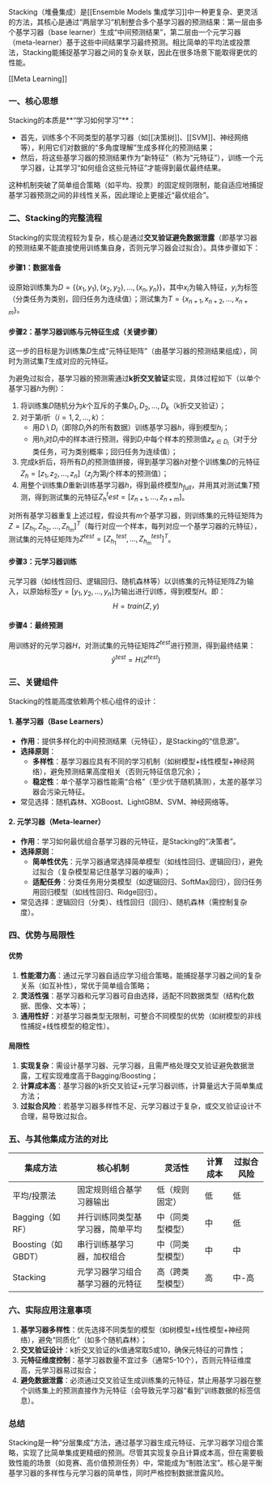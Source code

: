 Stacking（堆叠集成）是[[Ensemble Models 集成学习]]中一种更复杂、更灵活的方法，其核心是通过“两层学习”机制整合多个基学习器的预测结果：第一层由多个基学习器（base learner）生成“中间预测结果”，第二层由一个元学习器（meta-learner）基于这些中间结果学习最终预测。相比简单的平均法或投票法，Stacking能捕捉基学习器之间的复杂关联，因此在很多场景下能取得更优的性能。

[[Meta Learning]]
### 一、核心思想
Stacking的本质是**“学习如何学习”**：  
- 首先，训练多个不同类型的基学习器（如[[决策树]]、[[SVM]]、神经网络等），利用它们对数据的“多角度理解”生成多样化的预测结果；  
- 然后，将这些基学习器的预测结果作为“新特征”（称为“元特征”），训练一个元学习器，让其学习“如何组合这些元特征”才能得到最优最终结果。  

这种机制突破了简单组合策略（如平均、投票）的固定规则限制，能自适应地捕捉基学习器预测之间的非线性关系，因此理论上更接近“最优组合”。


### 二、Stacking的完整流程
Stacking的实现流程较为复杂，核心是通过**交叉验证避免数据泄露**（即基学习器的预测结果不能直接使用训练集自身，否则元学习器会过拟合）。具体步骤如下：


#### 步骤1：数据准备  
设原始训练集为$D = \{(x_1, y_1), (x_2, y_2), ..., (x_n, y_n)\}$，其中$x_i$为输入特征，$y_i$为标签（分类任务为类别，回归任务为连续值）；测试集为$T = \{x_{n+1}, x_{n+2}, ..., x_{n+m}\}$。  


#### 步骤2：基学习器训练与元特征生成（关键步骤）  
这一步的目标是为训练集$D$生成“元特征矩阵”（由基学习器的预测结果组成），同时为测试集$T$生成对应的元特征。  

为避免过拟合，基学习器的预测需通过**k折交叉验证**实现，具体过程如下（以单个基学习器$h$为例）：  
1. 将训练集$D$随机分为$k$个互斥的子集$D_1, D_2, ..., D_k$（k折交叉验证）；  
2. 对于第$i$折（$i=1,2,...,k$）：  
   - 用$D \setminus D_i$（即除$D_i$外的所有数据）训练基学习器$h$，得到模型$h_i$；  
   - 用$h_i$对$D_i$中的样本进行预测，得到$D_i$中每个样本的预测值$z_{x \in D_i}$（对于分类任务，可为类别概率；回归任务为连续值）；  
3. 完成k折后，将所有$D_i$的预测值拼接，得到基学习器$h$对整个训练集$D$的元特征$Z_h = [z_1, z_2, ..., z_n]$（$z_j$为第$j$个样本的预测值）；  
4. 用整个训练集$D$重新训练基学习器$h$，得到最终模型$h_{full}$，并用其对测试集$T$预测，得到测试集的元特征$Z_h^test = [z_{n+1}, ..., z_{n+m}]$。  

对所有基学习器重复上述过程，假设共有$m$个基学习器，则训练集的元特征矩阵为$Z = [Z_{h_1}, Z_{h_2}, ..., Z_{h_m}]^T$（每行对应一个样本，每列对应一个基学习器的元特征），测试集的元特征矩阵为$Z^{test} = [Z_{h_1}^{test}, ..., Z_{h_m}^{test}]^T$。  


#### 步骤3：元学习器训练  
元学习器（如线性回归、逻辑回归、随机森林等）以训练集的元特征矩阵$Z$为输入，以原始标签$y = [y_1, y_2, ..., y_n]$为输出进行训练，得到模型$H$。即：  
$$
H = train(Z, y)
$$  


#### 步骤4：最终预测  
用训练好的元学习器$H$，对测试集的元特征矩阵$Z^{test}$进行预测，得到最终结果：  
$$
\hat{y}^{test} = H(Z^{test})
$$  


### 三、关键组件  
Stacking的性能高度依赖两个核心组件的设计：  


#### 1. 基学习器（Base Learners）  
- **作用**：提供多样化的中间预测结果（元特征），是Stacking的“信息源”。  
- **选择原则**：  
  - **多样性**：基学习器应具有不同的学习机制（如树模型+线性模型+神经网络），避免预测结果高度相关（否则元特征信息冗余）；  
  - **稳定性**：单个基学习器性能需“合格”（至少优于随机猜测），太差的基学习器会污染元特征。  
- 常见选择：随机森林、XGBoost、LightGBM、SVM、神经网络等。  


#### 2. 元学习器（Meta-learner）  
- **作用**：学习如何最优组合基学习器的元特征，是Stacking的“决策者”。  
- **选择原则**：  
  - **简单性优先**：元学习器通常选择简单模型（如线性回归、逻辑回归），避免过拟合（复杂模型易记住基学习器的噪声）；  
  - **适配任务**：分类任务用分类模型（如逻辑回归、SoftMax回归），回归任务用回归模型（如线性回归、Ridge回归）。  
- 常见选择：逻辑回归（分类）、线性回归（回归）、随机森林（需控制复杂度）。  


### 四、优势与局限性  


#### 优势  
1. **性能潜力高**：通过元学习器自适应学习组合策略，能捕捉基学习器之间的复杂关系（如互补性），常优于简单组合策略；  
2. **灵活性强**：基学习器和元学习器可自由选择，适配不同数据类型（结构化数据、图像、文本等）；  
3. **通用性好**：对基学习器类型无限制，可整合不同模型的优势（如树模型的非线性捕捉+线性模型的稳定性）。  


#### 局限性  
1. **实现复杂**：需设计基学习器、元学习器，且需严格处理交叉验证避免数据泄露，工程实现难度高于Bagging/Boosting；  
2. **计算成本高**：基学习器的k折交叉验证+元学习器训练，计算量远大于简单集成方法；  
3. **过拟合风险**：若基学习器多样性不足、元学习器过于复杂，或交叉验证设计不合理，易导致过拟合。  


### 五、与其他集成方法的对比  
| 集成方法       | 核心机制                          | 灵活性     | 计算成本 | 过拟合风险 |  
|----------------|-----------------------------------|------------|----------|------------|  
| 平均/投票法    | 固定规则组合基学习器输出          | 低（规则固定） | 低       | 低         |  
| Bagging（如RF）| 并行训练同类型基学习器，简单平均  | 中（同类型模型） | 中       | 低         |  
| Boosting（如GBDT）| 串行训练基学习器，加权组合       | 中（同类型模型） | 中       | 中         |  
| Stacking       | 元学习器学习组合基学习器的元特征  | 高（跨类型模型） | 高       | 中-高      |  


### 六、实际应用注意事项  
1. **基学习器多样性**：优先选择不同类型的模型（如树模型+线性模型+神经网络），避免“同质化”（如多个随机森林）；  
2. **交叉验证设计**：k折交叉验证的k值通常取5或10，确保元特征的可靠性；  
3. **元特征维度控制**：基学习器数量不宜过多（通常5-10个），否则元特征维度高，元学习器易过拟合；  
4. **避免数据泄露**：必须通过交叉验证生成训练集的元特征，禁止用基学习器在整个训练集上的预测直接作为元特征（会导致元学习器“看到”训练数据的标签信息）。  


### 总结  
Stacking是一种“分层集成”方法，通过基学习器生成元特征、元学习器学习组合策略，实现了比简单集成更精细的预测。尽管其实现复杂且计算成本高，但在需要极致性能的场景（如竞赛、高价值预测任务）中，常能成为“制胜法宝”。核心是平衡基学习器的多样性与元学习器的简单性，同时严格控制数据泄露风险。